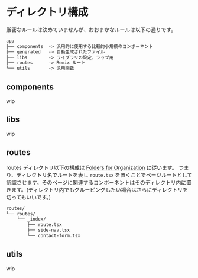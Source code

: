 # ディレクトリ構成

厳密なルールは決めていませんが、おおまかなルールは以下の通りです。

```txt
app
├── components	-> 汎用的に使用する比較的小規模のコンポーネント
├── generated	-> 自動生成されたファイル
├── libs		-> ライブラリの設定、ラップ用
├── routes		-> Remix ルート
└── utils		-> 汎用関数
```

## components

wip

## libs

wip

## routes

routes ディレクトリ以下の構成は [Folders for Organization](https://remix.run/docs/en/main/file-conventions/routes#folders-for-organization) に従います。
つまり、ディレクトリ名でルートを表し `route.tsx` を置くことでページルートとして認識させます。そのページに関連するコンポーネントはそのディレクトリ内に置きます。(ディレクトリ内でもグルーピングしたい場合はさらにディレクトリを切ってもいいです。)

```txt
routes/
└── routes/
    └── _index/
        ├── route.tsx
        ├── side-nav.tsx
        └── contact-form.tsx
```

## utils

wip
